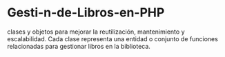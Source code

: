 # Gesti-n-de-Libros-en-PHP
clases y objetos para mejorar la reutilización, mantenimiento y escalabilidad. Cada clase representa una entidad o conjunto de funciones relacionadas para gestionar libros en la biblioteca.
